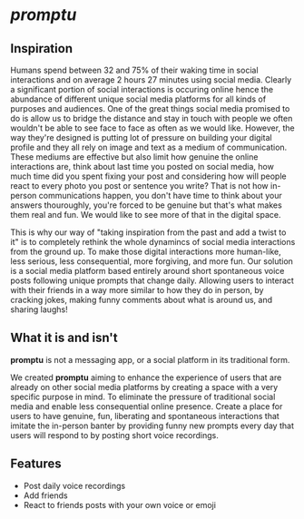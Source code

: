 # *promptu*
## Inspiration
Humans spend between 32 and 75% of their waking time in social interactions and on average 2 hours 27 minutes using social media. Clearly a significant portion of social interactions is occuring online hence the abundance of different unique social media platforms for all kinds of purposes and audiences. One of the great things social media promised to do is allow us to bridge the distance and stay in touch with people we often wouldn't be able to see face to face as often as we would like. However, the way they're designed is putting lot of pressure on building your digital profile and they all rely on image and text as a medium of communication. These mediums are effective but also limit how genuine the online interactions are, think about last time you posted on social media, how much time did you spent fixing your post and considering how will people react to every photo you post or sentence you write? That is not how in-person communications happen, you don't have time to think about your answers thouroughly, you're forced to be genuine but that's what makes them real and fun. We would like to see more of that in the digital space. 

This is why our way of "taking inspiration from the past and add a twist to it" is to completely rethink the whole dynamincs of social media interactions from the ground up. To make those digital interactions more human-like, less serious, less consequential, more forgiving, and more fun. Our solution is a social media platform based entirely around short spontaneous voice posts following unique prompts that change daily. Allowing users to interact with their friends in a way more similar to how they do in person, by cracking jokes, making funny comments about what is around us, and sharing laughs! 

## What it is and isn't

**promptu** is not a messaging app, or a social platform in its traditional form. 

We created **promptu** aiming to enhance the experience of users that are already on other social media platforms by creating a space with a very specific purpose in mind. To eliminate the pressure of traditional social media and enable less consequential online presence. Create a place for users to have genuine, fun, liberating and spontaneous interactions that imitate the in-person banter by providing funny new prompts every day that users will respond to by posting short voice recordings. 

## Features

 - Post daily voice recordings 
 - Add friends
 - React to friends posts with your own voice or emoji
